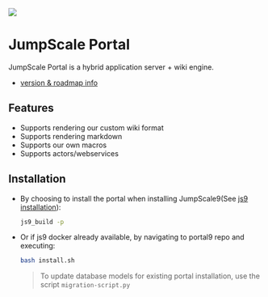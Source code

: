 ![](https://travis-ci.org/Jumpscale/portal9.svg?branch=master)

# JumpScale Portal

JumpScale Portal is a hybrid application server + wiki engine.

- [version & roadmap info](https://github.com/Jumpscale/home/blob/master/README.md)

## Features

* Supports rendering our custom wiki format
* Supports rendering markdown
* Supports our own macros
* Supports actors/webservices


## Installation
* By choosing to install the portal when installing JumpScale9(See [js9 installation](https://github.com/Jumpscale/developer/blob/master/README.md)):

  ```bash
  js9_build -p
  ```
* Or if js9 docker already available, by navigating to portal9 repo and executing:
  ```bash
  bash install.sh
  ```


  > To update database models for existing portal installation, use the script `migration-script.py`

